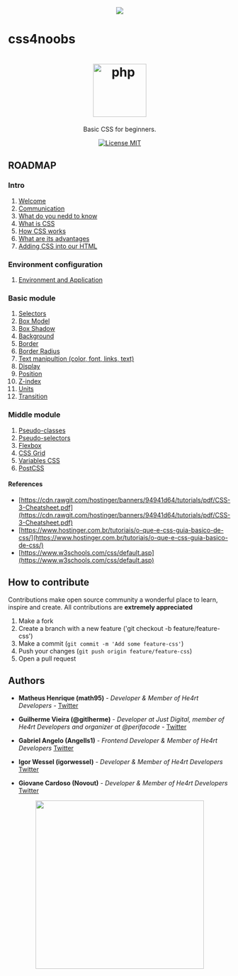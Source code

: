 <p align="center">
  <a href="https://github.com/he4rt/4noobs" target="_blank">
    <img src="./../img/id-4noobs/header-4noobs.svg">
  </a>
</p>

# css4noobs

<h1 align="center"><img src="./../img/logo-css.png" alt="php" width="120"></h1>

<p align="center">Basic CSS for beginners.</p>

<p align="center">
  <a href="https://opensource.org/licenses/MIT">
    <img src="https://img.shields.io/badge/License-MIT-blue.svg" alt="License MIT">
  </a>
</p>

## ROADMAP

### Intro

1. [Welcome](/Introducao/boas-vindas.md)
2. [Communication](/Introducao/comunicacao.md)
3. [What do you nedd to know](/Introducao/o-que-voce-precisa-saber.md)
4. [What is CSS](/Introducao/o-que-e-css.md)
5. [How CSS works](/Introducao/como-o-css-funciona.md)
6. [What are its advantages](intro/what-are-its-advantages.md)
7. [Adding CSS into our HTML](intro/adding-css-into-html.md)

### Environment configuration

1. [Environment and Application](/Ambiente/plugins.md)

### Basic module

1. [Selectors](/Modulo-Basico/seletores.md)
2. [Box Model](/Modulo-Basico/box-model.md)
3. [Box Shadow](/Modulo-Basico/box-shadow.md)
4. [Background](/Modulo-Basico/background.md)
5. [Border](/Modulo-Basico/border.md)
6. [Border Radius](/Modulo-Basico/border-radius.md)
7. [Text manipultion (color, font, links, text)](/Modulo-Basico/manipulacao-texto.md)
8. [Display](/Modulo-Basico/display.md)
9. [Position](/Modulo-Basico/position.md)
10. [Z-index](/Modulo-Basico/z-index.md)
11. [Units](/Modulo-Basico/units.md)
12. [Transition](/Modulo-Basico/transition.md)

### Middle module 

1. [Pseudo-classes](/Modulo-Intermediario/pseudo-classes.md)
2. [Pseudo-selectors](/Modulo-Intermediario/pseudo-seletores.md)
3. [Flexbox](/Modulo-Intermediario/flexbox.md)
4. [CSS Grid](/Modulo-Intermediario/css-grid.md)
5. [Variables CSS](/Modulo-Intermediario/variables.md)
6. [PostCSS](/Modulo-Intermediario/postcss.md)

#### References

- [https://cdn.rawgit.com/hostinger/banners/94941d64/tutorials/pdf/CSS-3-Cheatsheet.pdf](https://cdn.rawgit.com/hostinger/banners/94941d64/tutorials/pdf/CSS-3-Cheatsheet.pdf)
- [https://www.hostinger.com.br/tutoriais/o-que-e-css-guia-basico-de-css/](https://www.hostinger.com.br/tutoriais/o-que-e-css-guia-basico-de-css/)
- [https://www.w3schools.com/css/default.asp](https://www.w3schools.com/css/default.asp)

## How to contribute 

Contributions make open source community a wonderful place to learn, inspire and create. All contributions are **extremely appreciated**

1. Make a fork
2. Create a branch with a new feature ('git checkout -b feature/feature-css')
3. Make a commit (`git commit -m 'Add some feature-css'`)
4. Push your changes (`git push origin feature/feature-css`)
5. Open a pull request


## Authors 

- **Matheus Henrique (math95)** - _Developer & Member of He4rt Developers_ - [Twitter](https://twitter.com/math__95)

- **Guilherme Vieira (@gitlherme)** - _Developer at Just Digital, member of He4rt Developers and organizer at @perifacode_ - [Twitter](https://twitter.com/gitlherme)

- **Gabriel Angelo (Angells1)** - _Frontend Developer & Member of He4rt Developers_ [Twitter](https://twitter.com/edea_dinsid)

- **Igor Wessel (igorwessel)** - _Developer & Member of He4rt Developers_ [Twitter](https://twitter.com/igor_wessel)

- **Giovane Cardoso (Novout)** - _Developer & Member of He4rt Developers_ [Twitter](https://twitter.com/NovoutT)

<p align="center">
  <a href="https://github.com/he4rt/4noobs" target="_blank">
    <img src="./../img/id-4noobs/footer-4noobs.svg" width="380">
  </a>
</p>
